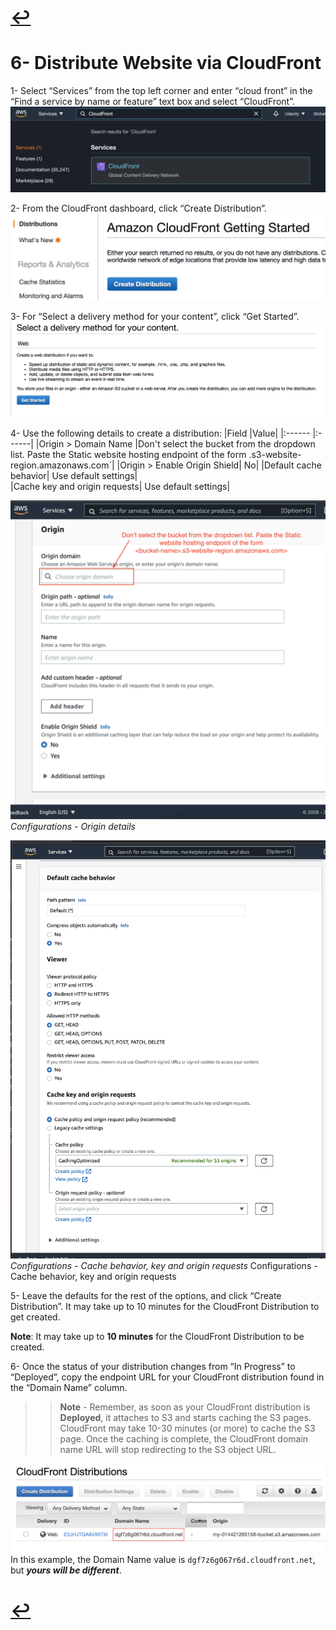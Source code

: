 
# [ ↩ ](README.md) 

# 6- Distribute Website via CloudFront
1- Select “Services” from the top left corner and enter “cloud front” in the “Find a service by name or feature” text box and select “CloudFront”.
![1- Select “Services” from the top left corner and enter “cloud front” in the “Find a service by name or feature” text box and select “CloudFront”.](./image/16.png)

2- From the CloudFront dashboard, click “Create Distribution”.
![2- From the CloudFront dashboard, click “Create Distribution”.](./image/17.png)

3- For “Select a delivery method for your content”, click “Get Started”.
![3- For “Select a delivery method for your content”, click “Get Started”.](./image/18.png)


4- Use the following details to create a distribution:
|Field	|Value|
|:------ |:------|
|Origin > Domain Name	|Don't select the bucket from the dropdown list. Paste the Static website hosting endpoint of the form  <bucket-name>.s3-website-region.amazonaws.com`|
|Origin > Enable Origin Shield|	No|
|Default cache behavior|	Use default settings|	
|Cache key and origin requests|	Use default settings|

  ![Configurations - Origin details](./image/19.png)
*Configurations - Origin details*

![Configurations - Cache behavior, key and origin requests](./image/20.png)
*Configurations - Cache behavior, key and origin requests*
Configurations - Cache behavior, key and origin requests

5- Leave the defaults for the rest of the options, and click “Create Distribution”. 
  It may take up to 10 minutes for the CloudFront Distribution to get created.
  
**Note**: It may take up to **10 minutes** for the CloudFront Distribution to be created.

6- Once the status of your distribution changes from “In Progress” to “Deployed”, copy the endpoint URL for your CloudFront distribution found in the “Domain Name” column.
>> **Note** - Remember, as soon as your CloudFront distribution is **Deployed**, it attaches to S3 and starts caching the S3 pages. 
>> CloudFront may take 10-30 minutes (or more) to cache the S3 page. Once the caching is complete, the CloudFront domain name URL will stop redirecting to the S3 object URL.

![In this example, the Domain Name value is `dgf7z6g067r6d.cloudfront.net`, but ***yours will be different***.](./image/21.png)
In this example, the Domain Name value is `dgf7z6g067r6d.cloudfront.net`, but ***yours will be different***.

# [ ↩ ](README.md) 

